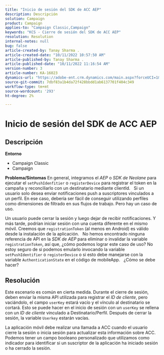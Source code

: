 ```yaml
---
title: "Inicio de sesión del SDK de ACC AEP"
description: Descripción
solution: Campaign
product: Campaign
applies-to: "Campaign Classic,Campaign"
keywords: "KCS - Cierre de sesión del SDK de ACC AEP"
resolution: Resolution
internal-notes: null
bug: false
article-created-by: Tanay Sharma .
article-created-date: "10/11/2022 10:57:50 AM"
article-published-by: Tanay Sharma .
article-published-date: "10/11/2022 11:16:54 AM"
version-number: 3
article-number: KA-16023
dynamics-url: "https://adobe-ent.crm.dynamics.com/main.aspx?forceUCI=1&pagetype=entityrecord&etn=knowledgearticle&id=2db7de86-5349-ed11-bba2-0022480868ff"
source-git-commit: 7dbf83a1b4da72f428bbdd1ab6137701f404c349
workflow-type: tm+mt
source-wordcount: '293'
ht-degree: 2%

---
```


# Inicio de sesión del SDK de ACC AEP

## Descripción

<b>Entorno</b>
- Campaign Classic
- Campaign



<b>Problema/Síntomas</b>
En general, integramos el *AEP* o *SDK de Neolane* para ejecutar el `setPushIdenfitier` o `registerDevice` para registrar el token en la campaña y reconciliarlo con un destinatario mediante clientId.
 
Si un usuario solo desea enviar notificaciones push a suscriptores vinculados a un perfil. En ese caso, debería ser fácil de conseguir utilizando perfiles como dimensiones de filtrado en sus flujos de trabajo. Pero hay un caso de uso.

Un usuario puede cerrar la sesión y luego dejar de recibir notificaciones. Y más tarde, podrían iniciar sesión con una cuenta diferente en el mismo móvil. Creemos que `registrationToken` (al menos en Android) es válido desde la instalación de la aplicación.
 
No hemos encontrado ninguna referencia de API en la *SDK de AEP* para eliminar o invalidar la variable `registrationToken`, así que, ¿cómo podemos lograr este caso de uso? No estoy seguro de si podemos emularlo invocando la variable `setPushIdentifier` o `registerDevice` o si esto debe manejarse con la variable `AuthenticationState` en el código de mobileApp.
 
¿Cómo se debe hacer?


## Resolución


Este escenario es común en cierta medida. Durante el cierre de sesión, deben enviar la misma API utilizada para registrar el *ID de cliente*, pero vaciándolo, el campo `userKey` estará vacío y el vínculo al destinatario se cortará. Esto se puede hacer en el inicio de sesión con un `userKey` se rellena con un *ID de cliente* vinculado a Destinatario/Perfil. Después de cerrar la sesión, la variable `Userkey` estarán vacías.

La aplicación móvil debe realizar una llamada a ACC cuando el usuario cierre la sesión o inicia sesión para actualizar esta información sobre ACC. Podemos tener un campo booleano personalizado que utilizamos como indicador para identificar si un suscriptor de la aplicación ha iniciado sesión o ha cerrado la sesión.
